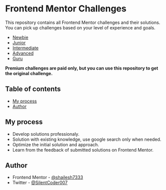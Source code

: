 # Frontend Mentor Challenges

This repository contains all Frontend Mentor challenges and their solutions.  
You can pick up challenges based on your level of experience and goals.

- [Newbie](https://www.frontendmentor.io/challenges?difficulty=1)
- [Junior](https://www.frontendmentor.io/challenges?difficulty=2)
- [Intermediate](https://www.frontendmentor.io/challenges?difficulty=3)
- [Advanced](https://www.frontendmentor.io/challenges?difficulty=4)
- [Guru](https://www.frontendmentor.io/challenges?difficulty=5)

**Premium challenges are paid only, but you can use this repository to get the original challenge.**

## Table of contents

- [My process](#my-process)
- [Author](#author)

## My process

- Develop solutions professionaly.
- Solution with existing knowledge, use google search only when needed.
- Optimize the initial solution and approach.
- Learn from the feedback of submitted solutions on Frontend Mentor.

## Author

- Frontend Mentor - [@shailesh7333](https://www.frontendmentor.io/profile/shailesh7333)
- Twitter - [@SilentCoder007](https://www.twitter.com/SilentCoder007)
